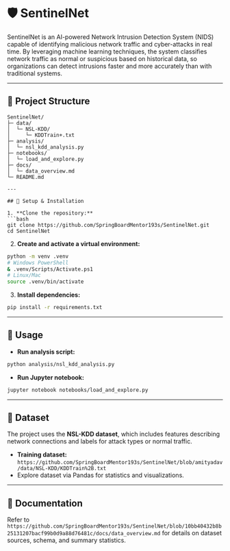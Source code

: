# 🛡️ SentinelNet

SentinelNet is an AI-powered Network Intrusion Detection System (NIDS) capable of identifying malicious network traffic and cyber-attacks in real time. By leveraging machine learning techniques, the system classifies network traffic as normal or suspicious based on historical data, so organizations can detect intrusions faster and more accurately than with traditional systems.

---

## 📂 Project Structure

````text
SentinelNet/
├─ data/
│  └─ NSL-KDD/
│     └─ KDDTrain+.txt
├─ analysis/
│  └─ nsl_kdd_analysis.py
├─ notebooks/
│  └─ load_and_explore.py
├─ docs/
│  └─ data_overview.md
└─ README.md

---

## 🐍 Setup & Installation

1. **Clone the repository:**
```bash
git clone https://github.com/SpringBoardMentor193s/SentinelNet.git
cd SentinelNet
````

2. **Create and activate a virtual environment:**

```bash
python -m venv .venv
# Windows PowerShell
& .venv/Scripts/Activate.ps1
# Linux/Mac
source .venv/bin/activate
```

3. **Install dependencies:**

```bash
pip install -r requirements.txt
```

---

## 🚀 Usage

* **Run analysis script:**

```bash
python analysis/nsl_kdd_analysis.py
```

* **Run Jupyter notebook:**

```bash
jupyter notebook notebooks/load_and_explore.py
```

---

## 📄 Dataset

The project uses the **NSL-KDD dataset**, which includes features describing network connections and labels for attack types or normal traffic.

* **Training dataset:** `https://github.com/SpringBoardMentor193s/SentinelNet/blob/amityadav/data/NSL-KDD/KDDTrain%2B.txt`
* Explore dataset via Pandas for statistics and visualizations.

---

## 📖 Documentation

Refer to `https://github.com/SpringBoardMentor193s/SentinelNet/blob/10bb40432b8b25131207bacf99b0d9a88d76481c/docs/data_overview.md` for details on dataset sources, schema, and summary statistics.
